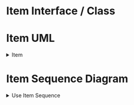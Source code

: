 # Item Interface / Class

# Item UML
<details>
<summary> Item </summary> 

![ItemDiagrams](https://github.com/user-attachments/assets/b5730d8d-00f9-40a2-80b2-5adbed61a064)


</details>




# Item Sequence Diagram

<details>
<summary>Use Item Sequence</summary>

![image](https://github.com/user-attachments/assets/f739f765-fedb-43da-8f48-706dba822ab9)

</details>
